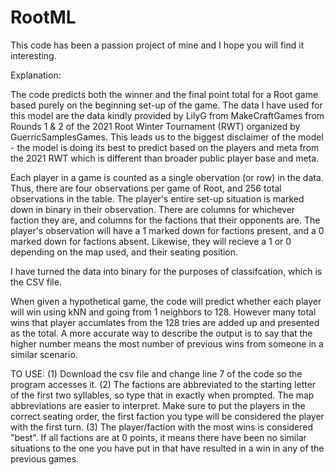 # RootML
This code has been a passion project of mine and I hope you will find it interesting. 

Explanation:

The code predicts both the winner and the final point total for a Root game based purely on the beginning set-up of the game.
The data I have used for this model are the data kindly provided by LilyG from MakeCraftGames from Rounds 1 & 2 of the 2021 Root Winter Tournament (RWT) organized by GuerricSamplesGames. This leads us to the biggest disclaimer of the model - the model is doing its best to predict based on the players and meta from the 2021 RWT which is different than broader public player base and meta.

Each player in a game is counted as a single obervation (or row) in the data. Thus, there are four observations per game of Root, and 256 total observations in the table. The player's entire set-up situation is marked down in binary in their observation. There are columns for whichever faction they are, and columns for the factions that their opponents are. The player's observation will have a 1 marked down for factions present, and a 0 marked down for factions absent. Likewise, they will recieve a 1 or 0 depending on the map used, and their seating position. 

I have turned the data into binary for the purposes of classifcation, which is the CSV file.

When given a hypothetical game, the code will predict whether each player will win using kNN and going from 1 neighbors to 128.
However many total wins that player accumlates from the 128 tries are added up and presented as the total.
A more accurate way to describe the output is to say that the higher number means the most number of previous wins from someone in a similar scenario.

TO USE:
(1) Download the csv file and change line 7 of the code so the program accesses it. (2) The factions are abbreviated to the starting letter of the first two syllables, so type that in exactly when prompted. The map abbreviations are easier to interpret. Make sure to put the players in the correct seating order, the first faction you type will be considered the player with the first turn. (3) The player/faction with the most wins is considered "best". If all factions are at 0 points, it means there have been no similar situations to the one you have put in that have resulted in a win in any of the previous games.
